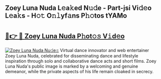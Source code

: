 ## Zoey Luna Nuda L𝚎a𝚔ed N𝚞𝚍e - Part-jsi Vi𝚍𝚎o L𝚎a𝚔s - H𝚘𝚝 O𝚗𝚕yf𝚊ns P𝚑𝚘tos tYAMo

# <h2><a href="http://kf2u7b4.oniu.top/?m=Zoey+Luna+Nuda">🔗👉 🔴 Zoey Luna Nuda P𝚑ot𝚘𝚜 V𝚒d𝚎o</a></h2>

[![Zoey Luna Nuda Nu𝚍e𝚜](https://i.imgur.com/0qMVB7G.gif)](http://kf2u7b4.oniu.top/?m=Zoey+Luna+Nuda)
Virtual dance innovator and web entertainer Zoey Luna Nuda, celebrated for disseminating dance and lifestyle inspiration through solo and collaborative dance acts and short films. Zoey Luna Nuda's public image is marked by a welcoming and genuine demeanor, while the private aspects of his life remain cloaked in secrecy.  
